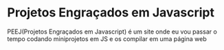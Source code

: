 # Projetos Engraçados em Javascript
PEEJ(Projetos Engraçados em Javascript) é um site onde eu vou passar o tempo codando miniprojetos em JS e os compilar em uma página web 
